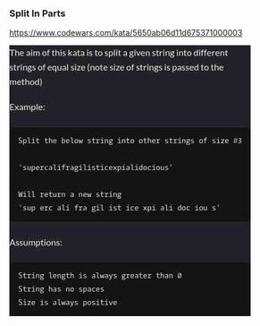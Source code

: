 ### Split In Parts

https://www.codewars.com/kata/5650ab06d11d675371000003

![description](./description.jpg "Description")

